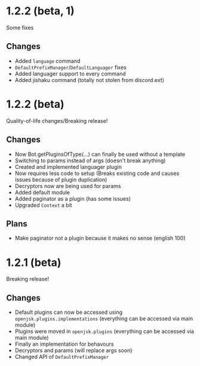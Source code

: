 
# 1.2.2 (beta, 1)
Some fixes

## Changes

- Added `language` command
- `DefaultPrefixManager`/`DefaultLanguager` fixes
- Added languager support to every command
- Added jishaku command (totally not stolen from discord.ext)

# 1.2.2 (beta)
Quality-of-life changes/Breaking release!

## Changes

- Now Bot.getPluginsOfType(...) can finally be used without a template
- Switching to params instead of args (doesn't break anything)
- Created and implemented languager plugin
- Now requires less code to setup (Breaks existing code and causes issues because of plugin duplication)
- Decryptors now are being used for params
- Added default module
- Added paginator as a plugin (has some issues)
- Upgraded `Context` a bit

## Plans

- Make paginator not a plugin because it makes no sense (english 100)

# 1.2.1 (beta)
Breaking release!

## Changes

- Default plugins can now be accessed using `openjsk.plugins.implementations` (everything can be accessed via main module)
- Plugins were moved in `openjsk.plugins` (everything can be accessed via main module)
- Finally an implementation for behavours
- Decryptors and params (will replace args soon)
- Changed API of `DefaultPrefixManager`
